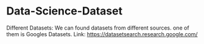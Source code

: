 # Data-Science-Dataset

Different Datasets:
We can found datasets from different sources. one of them is Googles Datasets.
Link: https://datasetsearch.research.google.com/

